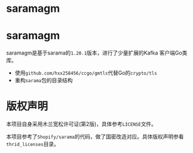 saramagm
======

# saramagm
saramagm是基于sarama的`1.20.1`版本，进行了少量扩展的Kafka 客户端Go类库。

- 使用`github.com/hxx258456/ccgo/gmtls`代替Go的`crypto/tls`
- 重构`sarama`包的目录结构

# 版权声明
本项目自身采用木兰宽松许可证(第2版)，具体参考`LICENSE`文件。

本项目参考了`Shopify/sarama`的代码，做了国密改造对应。具体版权声明参看`thrid_licenses`目录。
